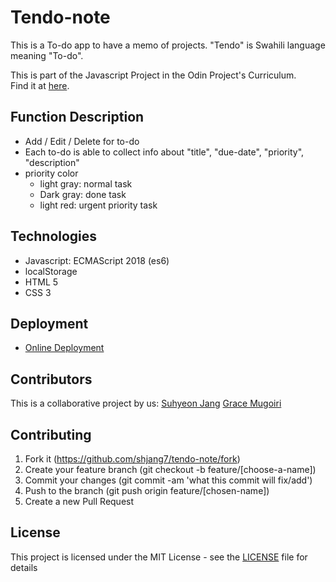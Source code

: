 # Tendo-note
This is a To-do app to have a memo of projects. "Tendo" is Swahili language meaning "To-do".

This is part of the Javascript Project in the Odin Project's Curriculum. <br />
Find it at [here](https://www.theodinproject.com/courses/javascript/lessons/todo-list).

## Function Description
- Add / Edit / Delete for to-do
- Each to-do is able to collect info about "title", "due-date", "priority", "description"
- priority color
  * light gray: normal task
  * Dark gray: done task
  * light red: urgent priority task

## Technologies
- Javascript: ECMAScript 2018 (es6)
- localStorage
- HTML 5
- CSS 3

## Deployment

- [Online Deployment](https://shjang7.github.io/tendo-note/dist/index.html)

## Contributors

This is a collaborative project by us: [Suhyeon Jang](https://github.com/shjang7) [Grace Mugoiri](https://github.com/grace-mugoiri)

## Contributing

1. Fork it (https://github.com/shjang7/tendo-note/fork)
2. Create your feature branch (git checkout -b feature/[choose-a-name])
3. Commit your changes (git commit -am 'what this commit will fix/add')
4. Push to the branch (git push origin feature/[chosen-name])
5. Create a new Pull Request

## License

This project is licensed under the MIT License - see the [LICENSE](./LICENSE) file for details
